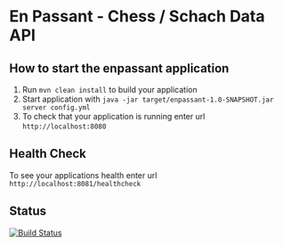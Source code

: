 # En Passant - Chess / Schach Data API

How to start the enpassant application
---

1. Run `mvn clean install` to build your application
1. Start application with `java -jar target/enpassant-1.0-SNAPSHOT.jar server config.yml`
1. To check that your application is running enter url `http://localhost:8080`

Health Check
---

To see your applications health enter url `http://localhost:8081/healthcheck`

Status
---
[![Build Status](https://travis-ci.org/spinetrak/enpassant.svg?branch=master)](https://travis-ci.org/spinetrak/enpassant)
